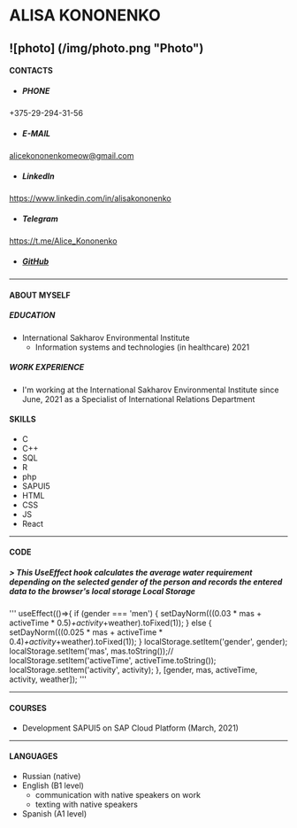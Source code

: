 # ALISA KONONENKO
![photo] (/img/photo.png "Photo")
---------------------------------------------------
#### CONTACTS
* ##### PHONE
+375-29-294-31-56
* ##### E-MAIL
alicekononenkomeow@gmail.com
* ##### LinkedIn
https://www.linkedin.com/in/alisakononenko
* ##### Telegram
https://t.me/Alice_Kononenko
* ##### [GitHub](https://github.com/AliceKononenko)
---------------------------------------------------
#### ABOUT MYSELF
##### EDUCATION
* International Sakharov Environmental Institute
    + Information systems and technologies (in healthcare) 2021
##### WORK EXPERIENCE
* I'm working at the International Sakharov Environmental Institute since June, 2021 as a Specialist of International Relations Department
#### SKILLS
* C
* C++
* SQL
* R
* php
* SAPUI5
* HTML
* CSS
* JS
* React
---------------------------------------------------
#### CODE
##### > This UseEffect hook calculates the average water requirement depending on the selected gender of the person and records the entered data to the browser's local storage Local Storage
'''
 useEffect(()=>{ 
        if (gender === 'men') {
            setDayNorm(((0.03 * mas + activeTime * 0.5)*+activity*+weather).toFixed(1)); 
        } else {
            setDayNorm(((0.025 * mas + activeTime * 0.4)*+activity*+weather).toFixed(1)); 
        }
        localStorage.setItem('gender', gender);
        localStorage.setItem('mas', mas.toString());//
        localStorage.setItem('activeTime', activeTime.toString());
        localStorage.setItem('activity', activity);
    }, [gender, mas, activeTime, activity, weather]);
'''

---------------------------------------------------
#### COURSES
* Development SAPUI5 on SAP Cloud Platform (March, 2021)

---------------------------------------------------
#### LANGUAGES
* Russian (native)
* English (B1 level) 
    + communication with native speakers on work 
    + texting with native speakers
* Spanish (A1 level)